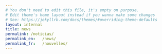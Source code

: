```yaml
---
# You don't need to edit this file, it's empty on purpose.
# Edit theme's home layout instead if you wanna make some changes
# See: https://jekyllrb.com/docs/themes/#overriding-theme-defaults
layout: internal
title: news
permalink: /noticias/
permalink_en:   /news/
permalink_fr:   /nouvelles/
---
```

